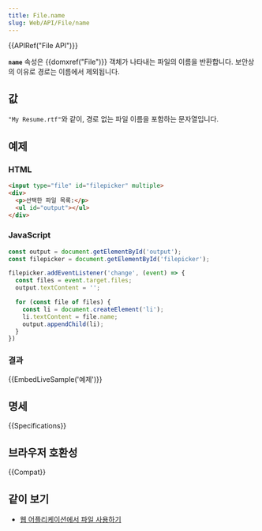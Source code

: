 ```yaml
---
title: File.name
slug: Web/API/File/name
---
```


{{APIRef("File API")}}

**`name`** 속성은 {{domxref("File")}} 객체가 나타내는 파일의 이름을 반환합니다. 보안상의 이유로 경로는 이름에서 제외됩니다.

## 값

`"My Resume.rtf"`와 같이, 경로 없는 파일 이름을 포함하는 문자열입니다.

## 예제

### HTML

```html
<input type="file" id="filepicker" multiple>
<div>
  <p>선택한 파일 목록:</p>
  <ul id="output"></ul>
</div>
```

### JavaScript

```js
const output = document.getElementById('output');
const filepicker = document.getElementById('filepicker');

filepicker.addEventListener('change', (event) => {
  const files = event.target.files;
  output.textContent = '';

  for (const file of files) {
    const li = document.createElement('li');
    li.textContent = file.name;
    output.appendChild(li);
  }
})
```

### 결과

{{EmbedLiveSample('예제')}}

## 명세

{{Specifications}}

## 브라우저 호환성

{{Compat}}

## 같이 보기

- [웹 어플리케이션에서 파일 사용하기](/ko/docs/Web/API/File/Using_files_from_web_applications)

